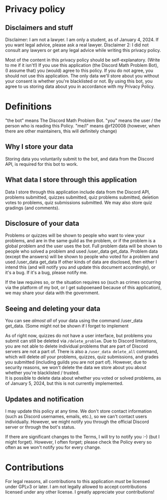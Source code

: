 # Privacy policy
## Disclaimers and stuff
Disclaimer: I am not a lawyer. I am only a student, as of January 4, 2024. If you want legal advice, please ask a real lawyer.
Disclaimer 2: I did not consult any lawyers or get any legal advice while writing this privacy policy.

Most of the content in this privacy policy should be self-explanatory. (Write to me if it isn't!)
If you use this application (the Discord Math Problem Bot), (I assume that) you (would) agree to this policy. If you do not agree, you should not use this application.
The only data we'll store about you without your consent is whether you're blacklisted or not. By using this bot, you agree to us storing data about you in accordance with my Privacy Policy.

# Definitions
"the bot" means The Discord Math Problem Bot.
"you" means the user / the person who is reading this Policy.
"me/I" means @rf20008 (however, when there are other maintainers, this will definitely change)


## Why I store your data

Storing data you voluntarily submit to the bot, and data from the Discord API, is required for this bot to work.

## What data I store through this application

Data I store through this application include data from the Discord API, problems submitted, quizzes submitted, quiz problems submitted, deletion votes to problems, quiz submissions submitted. We may also store quiz gradings (and comments). 

## Disclosure of your data

Problems or quizzes will be shown to people who want to view your problems, and are in the same guild as the problem, or if the problem is a global problem and the user uses the bot.
Full problem data will be shown to people who solved a problem and used /user_data get_data.
Problem data (except the answers) will be shown to people who voted for a problem and used /user_data get_data
If other kinds of data are disclosed, then either I intend this (and will notify you and update this document accordingly), or it's a bug. If it's a bug, please notify me.

If the law requires so, or the situation requires so (such as crimes occurring via the platform of my bot, or I get subpoenaed because of this application), we may share your data with the government.

## Seeing and deleting your data

You can see *almost all* of your data using the command /user_data get_data. (Some might not be shown if I forget to implement 

As of right now, quizzes do not have a user interface, but problems you submit can still be deleted via ``/delete_problem``. 
Due to Discord limitations, you are not able to delete individual problems that are part of Discord servers are not a part of. 
There is also a ``/user_data delete_all`` command, which will delete *all* your problems, quizzes, quiz submissions, and grades you submitted (including guilds you are not part of).
However, due to security reasons, we won't delete the data we store about you about whether you're blacklisted / trusted.  
It is possible to delete data about whether you voted or solved problems, as of January 5, 2024, but this is not currently implemented.

## Updates and notification

I may update this policy at any time. We don't store contact information (such as Discord usernames, emails, etc.), so we can't contact users individually. However, we might notify you through the official Discord server or through the bot's status.

If there are significant changes to the Terms, I will try to notify you :-) (but I might forget). However, I often forget; please check the Policy every so often as we won't notify you for every change.
# Contributions

For legal reasons, all contributions to this application *must* be licensed under GPLv3 or later. I am not legally allowed to accept contributions licensed under any other license. I greatly appreciate your contributions!

